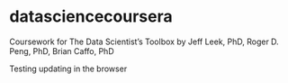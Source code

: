 datasciencecoursera
===================

Coursework for The Data Scientist’s Toolbox by Jeff Leek, PhD, Roger D. Peng, PhD, Brian Caffo, PhD

Testing updating in the browser
